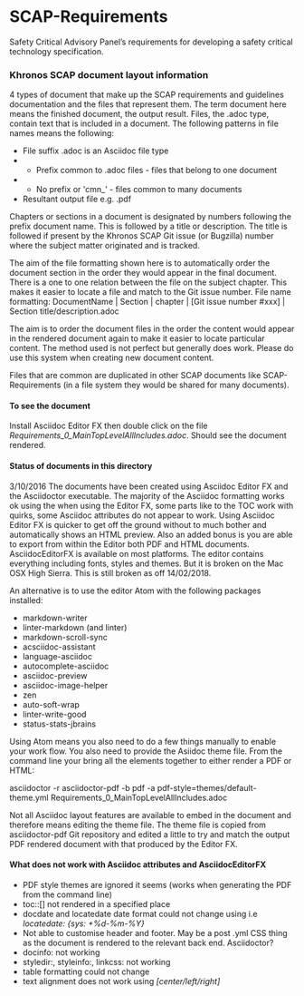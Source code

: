 # SCAP-Requirements
Safety Critical Advisory Panel’s requirements for developing a safety critical technology specification.

### Khronos SCAP document layout information

4 types of document that make up the SCAP requirements and guidelines documentation and the files that represent them. The term document here means the finished document, the output result. Files, the .adoc type, contain text that is included in a document. The following patterns in file names means the following:

* File suffix .adoc is an Asciidoc file type
* - Prefix common to .adoc files - files that belong to one document
* - No prefix or 'cmn_' - files common to many documents
* Resultant output file e.g. .pdf

Chapters or sections in a document is designated by numbers following the prefix document name. This is followed by a title or description. The title is followed if present by the Khronos SCAP Git issue (or Bugzilla) number where the subject matter originated and is tracked.  

The aim of the file formatting shown here is to automatically order the document section in the order they would appear in the final document. There is a one to one relation between the file on the subject chapter. This makes it easier to locate a file and match to the Git issue number. File name formatting:
DocumentName | Section | chapter | [Git issue number #xxx] | Section title/description.adoc

The aim is to order the document files in the order the content would appear in the rendered document again to make it easier to locate particular content. The method used is not perfect but generally does work. Please do use this system when creating new document content.

Files that are common are duplicated in other SCAP documents like SCAP-Requirements (in a file system they would be shared for many documents).

#### To see the document
Install Asciidoc Editor FX then double click on the file *Requirements_0_MainTopLevelAllIncludes.adoc*. Should see the document rendered.

#### Status of documents in this directory
3/10/2016 The documents have been created using Asciidoc Editor FX and the Asciidoctor executable. The majority of the Asciidoc formatting works ok using the when using the Editor FX, some parts like to the TOC work with quirks, some Asciidoc attributes do not appear to work. Using Asciidoc Editor FX is quicker to get off the ground without to much bother and automatically shows an HTML preview. Also an  added bonus is you are able to export from within the Editor both PDF and HTML documents. AsciidocEditorFX is available on most platforms. The editor contains everything including fonts, styles and themes. But it is broken on the Mac OSX High Sierra. This is still broken as off 14/02/2018.

An alternative is to use the editor Atom with the following packages installed:

* markdown-writer
* linter-markdown (and linter)
* markdown-scroll-sync
* acsciidoc-assistant
* language-asciidoc
* autocomplete-asciidoc
* asciidoc-preview
* asciidoc-image-helper
* zen
* auto-soft-wrap
* linter-write-good
* status-stats-jbrains

Using Atom means you also need to do a few things manually to enable your work flow. You also need to provide the Asiidoc theme file. From the command line your bring all the elements together to either render a PDF or HTML:

asciidoctor -r asciidoctor-pdf -b pdf -a pdf-style=themes/default-theme.yml Requirements_0_MainTopLevelAllIncludes.adoc

Not all Asciidoc layout features are available to embed in the document and therefore means editing the theme file. The theme file is copied from asciidoctor-pdf Git repository and edited a little to try and match the output PDF rendered document with that produced by the Editor FX.

#### What does not work with Asciidoc attributes and AsciidocEditorFX
* PDF style themes are ignored it seems (works when generating the PDF from the command line)
* toc::[] not rendered in a specified place
* docdate and locatedate date format could not change using i.e *locatedate: {sys: +%d-%m-%Y}*
* Not able to customise header and footer. May be a post .yml CSS thing as the document is rendered to the relevant back end. Asciidoctor?
* docinfo: not working
* styledir:, styleinfo:, linkcss: not working
* table formatting could not change
* text alignment does not work using *[center/left/right]*


